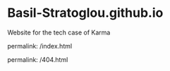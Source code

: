 # Basil-Stratoglou.github.io
Website for the tech case of Karma

permalink: /index.html

permalink: /404.html
